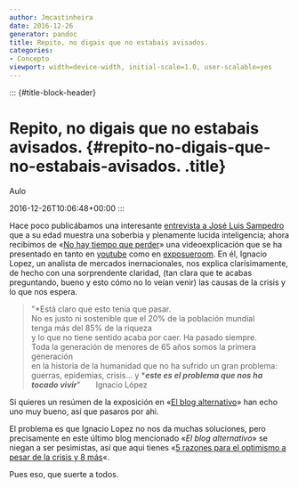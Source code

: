 ```yaml
---
author: Jmcastinheira
date: 2016-12-26
generator: pandoc
title: Repito, no digais que no estabais avisados.
categories:
- Concepto
viewport: width=device-width, initial-scale=1.0, user-scalable=yes
---
```


::: {#title-block-header}
# Repito, no digais que no estabais avisados. {#repito-no-digais-que-no-estabais-avisados. .title}

Aulo

2016-12-26T10:06:48+00:00
:::

Hace poco publicábamos una interesante [entrevista a José Luis
Sampedro](http://entelequia.bligoo.com/content/view/441290/No-digais-que-no-estabais-avisados.html)
que a su edad muestra una soberbia y plenamente lucida inteligencia;
ahora recibimos de «[No hay tiempo que
perder](http://notime-towaste.blogspot.com/2009/05/un-hombre-sencillo-que-explica-cosas.html)»
una videoexplicación que se ha presentado en tanto en
[youtube](http://www.youtube.com/watch?v=XTYdk2Z18-k&eurl=http://www.elblogalternativo.com/%3Fp%3D7564%26preview%3Dtrue&feature=player_embedded)
como en
[exposueroom](http://exposureroom.com/members/ilopezlorenzo.aspx/assets/3a55db03214a4c3fb636d0a610caa708/).
En él, Ignacio Lopez, un analista de mercados inernacionales, nos
explica clarísimamente, de hecho con una sorprendente claridad, (tan
clara que te acabas preguntando, bueno y esto cómo no lo veían venir)
las causas de la crisis y lo que nos espera.

> "*Está claro que esto tenía que pasar.\
> No es justo ni sostenible que el 20% de la población mundial\
> tenga más del 85% de la riqueza\
> y lo que no tiene sentido acaba por caer. Ha pasado siempre.\
> Toda la generación de menores de 65 años somos la primera generación\
> en la historia de la humanidad que no ha sufrido un gran problema:\
> guerras, epidemias, crisis... y ****este es el problema que nos ha
> tocado vivir***"       Ignacio López

Si quieres un resúmen de la exposición en «[El blog
alternativo](http://www.elblogalternativo.com/?p=7564&preview=true)» han
echo uno muy bueno, así que pasaros por ahi.

El problema es que Ignacio Lopez no nos da muchas soluciones, pero
precisamente en este último blog mencionado «*El blog alternativo*» se
niegan a ser pesimistas, así que aqui tienes «[5 razones para el
optimismo a pesar de la crisis y 8
más](http://www.elblogalternativo.com/2009/02/08/5-razones-para-el-optimismo-a-pesar-de-la-crisis-y-8-mas/)«.

Pues eso, que suerte a todos.
